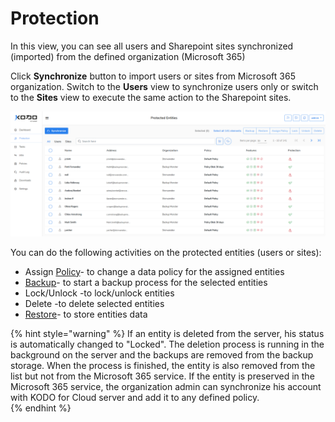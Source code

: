 # Protection

In this view, you can see all users and Sharepoint sites synchronized \(imported\) from the defined organization \(Microsoft 365\)

Click **Synchronize** button to import users or sites from Microsoft 365 organization. Switch to the **Users** view to synchronize users only or switch to the **Sites** view to execute the same action to the Sharepoint sites. 

![](../.gitbook/assets/kodo-cloud-protection-01.jpg)

You can do the following activities on the protected entities \(users or sites\):

* Assign [Policy](policies/)- to change a data policy  for the assigned entities
* [Backup](data-backup/on-demand-backup.md)- to start a backup process for the selected entities
* Lock/Unlock -to lock/unlock entities
* Delete -to delete selected entities
* [Restore](data-restore/restore-data-to-microsoft-365.md)- to store entities data

{% hint style="warning" %}
If an entity is deleted from the server, his status is automatically changed to "Locked". The deletion process is running in the background on the server and the backups are removed from the backup storage. When the process is finished, the entity is also removed from the list but not from the Microsoft 365 service. If the entity is preserved in the Microsoft 365 service, the organization admin can synchronize his account with KODO for Cloud server and add it to any defined policy.  
{% endhint %}



